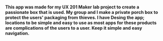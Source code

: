 #### This app was made for my UX 201 Maker lab project to create a passionate box that is used. My group and I make a private porch box to protect the users' packaging from thieves. I have Desing the app; locations to be simple and easy to use as most apps for these products are complications of the users to a user. Keep it simple and easy navigation.